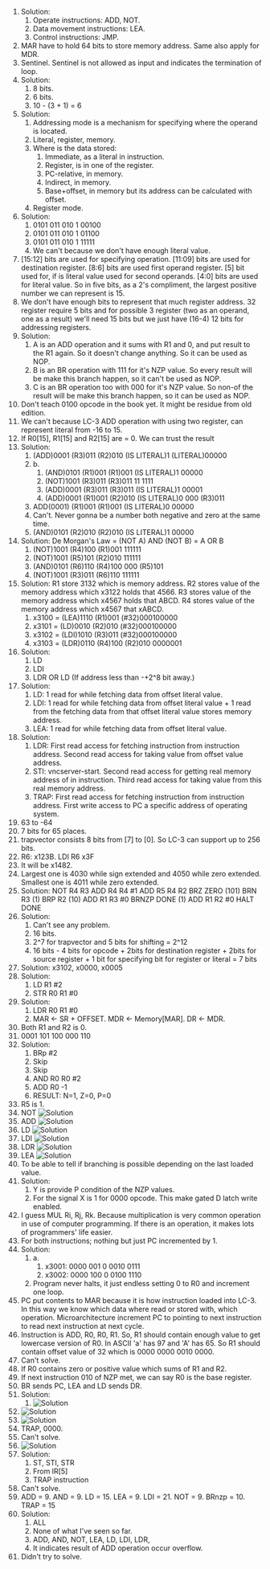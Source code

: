 
1. Solution:
	1. Operate instructions: ADD, NOT.
	2. Data movement instructions: LEA.
	3. Control instructions: JMP.
2. MAR have to hold 64 bits to store memory address. Same also apply for MDR.
3. Sentinel. Sentinel is not allowed as input and indicates the termination of loop.
4. Solution:
	1. 8 bits.
	2. 6 bits.
	3. 10 - (3 + 1) = 6
5. Solution:
	1. Addressing mode is a mechanism for specifying where the operand is located.
	2. Literal, register, memory.
	3. Where is the data stored:
		1. Immediate, as a literal in instruction.
		2. Register, is in one of the register.
		3. PC-relative, in memory.
		4. Indirect, in memory.
		5. Base+offset, in memory but its address can be calculated with offset.
	4. Register mode.
6. Solution:
	1. 0101 011 010 1 00100
	2. 0101 011 010 1 01100
	3. 0101 011 010 1 11111
	4. We can't because we don't have enough literal value.
7. [15:12] bits are used for specifying operation. [11:09] bits are used for destination register. [8:6] bits are used first operand register. [5] bit used for, if is literal value used for second operands. [4:0] bits are used for literal value. So in five bits, as a 2's compliment, the largest positive number we can represent is 15.
8. We don't have enough bits to represent that much register address. 32 register require 5 bits and for possible 3 register (two as an operand, one as a result) we'll need 15 bits but we just have (16-4) 12 bits for addressing registers.
9. Solution:
	1. A is an ADD operation and it sums with R1 and 0, and put result to the R1 again. So it doesn't change anything. So it can be used as NOP.
	2. B is an BR operation with 111 for it's NZP value. So every result will be make this branch happen, so it can't be used as NOP.
	3. C is an BR operation too with 000 for it's NZP value. So non-of the result will be make this branch happen, so it can be used as NOP.
10. Don't teach 0100 opcode in the book yet. It might be residue from old edition.
11. We can't because LC-3 ADD operation with using two register, can represent literal from -16 to 15.
12. If R0[15], R1[15] and R2[15] are = 0. We can trust the result
13. Solution:
	1. (ADD)0001 (R3)011 (R2)010 (IS LITERAL)1 (LITERAL)00000
	2. b.
		1. (AND)0101 (R1)001 (R1)001 (IS LITERAL)1 00000
		2. (NOT)1001 (R3)011 (R3)011 11 1111
		3. (ADD)0001 (R3)011 (R3)011 (IS LITERAL)1 00001
		4. (ADD)0001 (R1)001 (R2)010 (IS LITERAL)0 000 (R3)011
	3. ADD(0001) (R1)001 (R1)001 (IS LITERAL)0 00000
	4. Can't. Never gonna be a number both negative and zero at the same time.
	5. (AND)0101 (R2)010 (R2)010 (IS LITERAL)1 00000
14. Solution: De Morgan's Law = (NOT A) AND (NOT B) = A OR B
	1. (NOT)1001 (R4)100 (R1)001 111111
	2. (NOT)1001 (R5)101 (R2)010 111111
	3. (AND)0101 (R6)110 (R4)100 000 (R5)101
	4. (NOT)1001 (R3)011 (R6)110 111111
15. Solution: R1 store 3132 which is memory address. R2 stores value of the memory address which x3122 holds that 4566. R3 stores value of the memory address which x4567 holds that ABCD. R4 stores value of the memory address which x4567 that xABCD.
	1. x3100 = (LEA)1110 (R1)001 (#32)000100000
	2. x3101 = (LD)0010 (R2)010 (#32)000100000
	3. x3102 = (LDI)1010 (R3)011 (#32)000100000
	4. x3103 = (LDR)0110 (R4)100 (R2)010 0000001
16. Solution:
	1. LD
	2. LDI
	3. LDR OR LD (If address less than -+2^8 bit away.)
17. Solution:
	1. LD: 1 read for while fetching data from offset literal value.
	2. LDI: 1 read for while fetching data from offset literal value + 1 read from the fetching data from that offset literal value stores memory address.
	3. LEA: 1 read for while fetching data from offset literal value.
18. Solution:
	1. LDR: First read access for fetching instruction from instruction address. Second read access for taking value from offset value address.
	2. STI: vncserver-start. Second read access for getting real memory address of in instruction. Third read access for taking value from this real memory address.
	3. TRAP: First read access for fetching instruction from instruction address. First write access to PC a specific address of operating system.
19. 63 to -64
20. 7 bits for 65 places.
21. trapvector consists 8 bits from [7] to [0]. So LC-3 can support up to 256 bits.
22. R6: x123B. LDI R6 x3F
23.  It will be x1482.
24. Largest one is 4030 while sign extended and 4050 while zero extended. Smallest one is 4011 while zero extended.
25. Solution:
    NOT R4 R3
    ADD R4 R4 #1
    ADD R5 R4 R2
    BRZ ZERO (101)
    BRN R3 (1)
    BRP R2 (10)
    ADD R1 R3 #0
    BRNZP DONE (1)
    ADD R1 R2 #0
    HALT DONE
26. Solution:
	1. Can't see any problem.
	2. 16 bits.
	3. 2^7 for trapvector and 5 bits for shifting = 2^12
	4. 16 bits - 4 bits for opcode + 2bits for destination register + 2bits for source register + 1 bit for specifying bit for register or literal = 7 bits
27. Solution: x3102, x0000, x0005
28. Solution:
	1. LD R1 #2
	2. STR R0 R1 #0
29. Solution:
	1. LDR R0 R1 #0
	2. MAR <- SR + OFFSET. MDR <- Memory[MAR]. DR <- MDR.
30. Both R1 and R2 is 0.
31. 0001 101 100 000 110
32. Solution:
	1. BRp #2
	2. Skip
	3. Skip
	4. AND R0 R0 #2
	5. ADD R0 -1
	6. RESULT: N=1, Z=0, P=0
33. R5 is 1.
34. NOT
     ![Solution](_attachments/Pasted%20image%2020241229181429.png)
35. ADD
     ![Solution](_attachments/Pasted%20image%2020241229175612.png)
36. LD
     ![Solution](_attachments/Pasted%20image%2020241229183323.png)
37. LDI
     ![Solution](_attachments/Pasted%20image%2020241229184325.png)
38. LDR
     ![Solution](_attachments/Pasted%20image%2020241229191445.png)
39. LEA
     ![Solution](_attachments/Pasted%20image%2020241229182441.png)
40. To be able to tell if branching is possible depending on the last loaded value.
41. Solution:
	1. Y is provide P condition of the NZP values.
	2. For the signal X is 1 for 0000 opcode. This make gated D latch write enabled.
42. I guess MUL Ri, Rj, Rk. Because multiplication is very common operation in use of computer programming. If there is an operation, it makes lots of programmers' life easier.
43. For both instructions; nothing but just PC incremented by 1.
44. Solution:
	1. a.
		1. x3001: 0000 001 0 0010 0111
		2. x3002: 0000 100 0 0100 1110
	2. Program never halts, it just endless setting 0 to R0 and increment one loop.
45. PC put contents to MAR because it is how instruction loaded into LC-3. In this way we know which data where read or stored with, which operation. Microarchitecture increment PC to pointing to next instruction to read next instruction at next cycle.
46. Instruction is ADD, R0, R0, R1. So, R1 should contain enough value to get lowercase version of R0. In ASCII 'a' has 97 and 'A' has 65. So R1 should contain offset value of 32 which is 0000 0000 0010 0000.
47. Can't solve.
48. If R0 contains zero or positive value which sums of R1 and R2.
49. If next instruction 010 of NZP met, we can say R0 is the base register.
50. BR sends PC, LEA and LD sends DR.
51. Solution:
	1. ![Solution](_attachments/Pasted%20image%2020241230143957.png)
52. ![Solution](_attachments/Pasted%20image%2020241230144355.png)
53. ![Solution](_attachments/Pasted%20image%2020241230145543.png)
54. TRAP, 0000.
55. Can't solve.
56. ![Solution](_attachments/Pasted%20image%2020241230220118.png)
57. Solution:
	1. ST, STI, STR
	2. From IR[5]
	3. TRAP instruction
58. Can't solve.
59. ADD = 9. AND = 9. LD = 15. LEA = 9. LDI = 21. NOT = 9. BRnzp = 10. TRAP = 15
60. Solution:
	1. ALL
	2. None of what I've seen so far.
	3. ADD, AND, NOT, LEA, LD, LDI, LDR,
	4. It indicates result of ADD operation occur overflow.
61. Didn't try to solve.